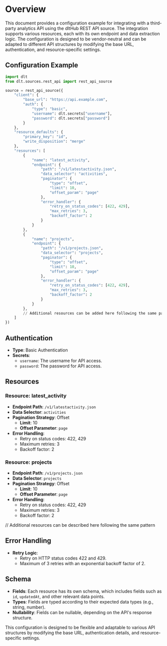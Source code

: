 # Overview

This document provides a configuration example for integrating with a third-party analytics API using the dltHub REST API source. The integration supports various resources, each with its own endpoint and data extraction logic. The configuration is designed to be vendor-neutral and can be adapted to different API structures by modifying the base URL, authentication, and resource-specific settings.

## Configuration Example

```python
import dlt
from dlt.sources.rest_api import rest_api_source

source = rest_api_source({
    "client": {
        "base_url": "https://api.example.com",
        "auth": {
            "type": "basic",
            "username": dlt.secrets["username"],
            "password": dlt.secrets["password"]
        }
    },
    "resource_defaults": {
        "primary_key": "id",
        "write_disposition": "merge"
    },
    "resources": [
        {
            "name": "latest_activity",
            "endpoint": {
                "path": "/v1/latestactivity.json",
                "data_selector": "activities",
                "paginator": {
                    "type": "offset",
                    "limit": 10,
                    "offset_param": "page"
                },
                "error_handler": {
                    "retry_on_status_codes": [422, 429],
                    "max_retries": 3,
                    "backoff_factor": 2
                }
            }
        },
        {
            "name": "projects",
            "endpoint": {
                "path": "/v1/projects.json",
                "data_selector": "projects",
                "paginator": {
                    "type": "offset",
                    "limit": 10,
                    "offset_param": "page"
                },
                "error_handler": {
                    "retry_on_status_codes": [422, 429],
                    "max_retries": 3,
                    "backoff_factor": 2
                }
            }
        },
        // Additional resources can be added here following the same pattern
    ]
})
```

## Authentication

- **Type**: Basic Authentication
- **Secrets**: 
  - `username`: The username for API access.
  - `password`: The password for API access.

## Resources

### Resource: latest_activity

- **Endpoint Path**: `/v1/latestactivity.json`
- **Data Selector**: `activities`
- **Pagination Strategy**: Offset
  - **Limit**: 10
  - **Offset Parameter**: `page`
- **Error Handling**:
  - Retry on status codes: 422, 429
  - Maximum retries: 3
  - Backoff factor: 2

### Resource: projects

- **Endpoint Path**: `/v1/projects.json`
- **Data Selector**: `projects`
- **Pagination Strategy**: Offset
  - **Limit**: 10
  - **Offset Parameter**: `page`
- **Error Handling**:
  - Retry on status codes: 422, 429
  - Maximum retries: 3
  - Backoff factor: 2

// Additional resources can be described here following the same pattern

## Error Handling

- **Retry Logic**: 
  - Retry on HTTP status codes 422 and 429.
  - Maximum of 3 retries with an exponential backoff factor of 2.

## Schema

- **Fields**: Each resource has its own schema, which includes fields such as `id`, `updatedAt`, and other relevant data points.
- **Types**: Fields are typed according to their expected data types (e.g., string, number).
- **Nullability**: Fields can be nullable, depending on the API's response structure.

This configuration is designed to be flexible and adaptable to various API structures by modifying the base URL, authentication details, and resource-specific settings.